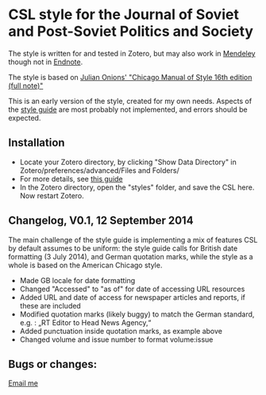 CSL style for the Journal of Soviet and Post-Soviet Politics and Society
============
The style is written for and tested in Zotero, but may also work in [Mendeley](http://support.mendeley.com/customer/portal/articles/169935-adding-new-citation-styles-to-mendeley-desktop) though not in [Endnote](https://forums.zotero.org/discussion/18625/how-to-import-endnote-citation-style-to-zotero/).

The style is based on [Julian Onions' "Chicago Manual of Style 16th edition (full note)"](https://www.zotero.org/styles/chicago-fullnote-bibliography)

This is an early version of the style, created for my own needs. Aspects of the [style guide](http://www.ibidem-verlag.de/pdf/preparing_an_english_language_manuscript.pdf) are most probably not implemented, and errors should be expected. 


Installation
------------
- Locate your Zotero directory, by clicking "Show Data Directory" in Zotero/preferences/advanced/Files and Folders/ 
- For more details, see [this guide](https://www.zotero.org/support/zotero_data)
- In the Zotero directory, open the "styles" folder, and save the CSL here. Now restart Zotero.


Changelog, V0.1, 12 September 2014
--------------
The main challenge of the style guide is implementing a mix of features CSL by default assumes to be uniform: the style guide calls for British date formatting (3 July 2014), and German quotation marks, while the style as a whole is based on the American Chicago style. 


- Made GB locale for date formatting
- Changed "Accessed" to "as of" for date of accessing URL resources
- Added URL and date of access for newspaper articles and reports, if these are included
- Modified quotation marks (likely buggy) to match the German standard, e.g. : „RT Editor to Head News Agency,“
- Added punctuation inside quotation marks, as example above
- Changed volume and issue number to format volume:issue


Bugs or changes:
-------------
[Email me](ref38[_@_]cam.ac.uk)
